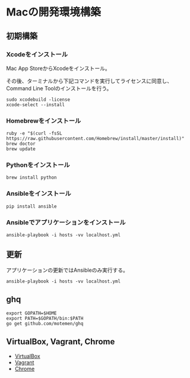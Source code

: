 # Macの開発環境構築

## 初期構築

### Xcodeをインストール

Mac App StoreからXcodeをインストール。

その後、ターミナルから下記コマンドを実行してライセンスに同意し、Command Line Toolのインストールを行う。

    sudo xcodebuild -license
    xcode-select --install

### Homebrewをインストール

    ruby -e "$(curl -fsSL https://raw.githubusercontent.com/Homebrew/install/master/install)"
    brew doctor
    brew update

### Pythonをインストール

    brew install python

### Ansibleをインストール

    pip install ansible

### Ansibleでアプリケーションをインストール

    ansible-playbook -i hosts -vv localhost.yml

## 更新

アプリケーションの更新ではAnsibleのみ実行する。

    ansible-playbook -i hosts -vv localhost.yml

## ghq

    export GOPATH=$HOME
    export PATH=$GOPATH/bin:$PATH
    go get github.com/motemen/ghq

## VirtualBox, Vagrant, Chrome

* [VirtualBox](https://www.virtualbox.org/wiki/Downloads)
* [Vagrant](https://www.vagrantup.com/downloads.html)
* [Chrome](https://www.google.co.jp/chrome/browser/desktop/index.html)

